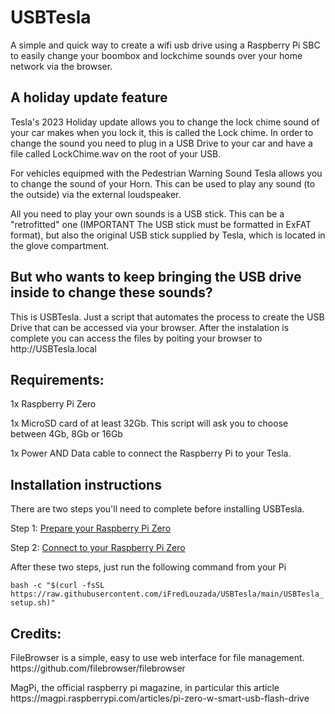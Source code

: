 <h1> USBTesla</h1>

A simple and quick way to create a wifi usb drive using a Raspberry Pi SBC to easily change your boombox and lockchime sounds over your home network via the browser.

<h2>A holiday update feature</h2>

<p>Tesla's 2023 Holiday update allows you to change the lock chime sound of your car makes when you lock it, this is called the Lock chime. In order to change the sound you need to plug in a USB Drive to your car and have a file called LockChime.wav on the root of your USB.</p>
<p>For vehicles equipmed with the Pedestrian Warning Sound Tesla allows you to change the sound of your Horn. This can be used to play any sound (to the outside) via the external loudspeaker.</p>
<p>All you need to play your own sounds is a USB stick. This can be a "retrofitted" one (IMPORTANT The USB stick must be formatted in ExFAT format), but also the original USB stick supplied by Tesla, which is located in the glove compartment.</p>

<h2>But who wants to keep bringing the USB drive inside to change these sounds?</h2>

<p>This is USBTesla. Just a script that automates the process to create the USB Drive that can be accessed via your browser. After the instalation is complete you can access the files by poiting your browser to http://USBTesla.local </p>

<h2>Requirements:</h2>

<p>1x Raspberry Pi Zero</p>
<p>1x MicroSD card of at least 32Gb. This script will ask you to choose between 4Gb, 8Gb or 16Gb</p>
<p>1x Power AND Data cable to connect the Raspberry Pi to your Tesla.</p>

<h2> Installation instructions</h2>

<p>There are two steps you'll need to complete before installing USBTesla.</p>

Step 1: [Prepare your Raspberry Pi Zero](https://github.com/iFredLouzada/USBTesla/wiki/Preparing-the-hardware)

Step 2: [Connect to your Raspberry Pi Zero](https://github.com/iFredLouzada/USBTesla/wiki/Connect-to-the-Raspberry-Pi)


<p>After these two steps, just run the following command from your Pi</p>
<code>bash -c "$(curl -fsSL https://raw.githubusercontent.com/iFredLouzada/USBTesla/main/USBTesla_setup.sh)"</code>

<h2>Credits:</h2>

<p>FileBrowser is a simple, easy to use web interface for file management. https://github.com/filebrowser/filebrowser</p>
<p>MagPi, the official raspberry pi magazine, in particular this article https://magpi.raspberrypi.com/articles/pi-zero-w-smart-usb-flash-drive</p>


